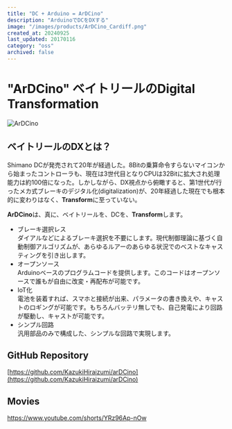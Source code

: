 ```yaml
---
title: "DC + Arduino = ArDCino"
description: "ArduinoでDCをDXする"
image: "/images/products/ArDCino_Cardiff.png"
created_at: 20240925
last_updated: 20170116
category: "oss"
archived: false
---
```


# "ArDCino" ベイトリールのDigital Transformation

![ArDCino](/images/products/ArDCino_Cardiff.png)

## ベイトリールの**DX**とは？

Shimano DCが発売されて20年が経過した。8Bitの乗算命令すらないマイコンから始まったコントローラも、現在は3世代目となりCPUは32Bitに拡大され処理能力は約100倍になった。しかしながら、DX視点から俯瞰すると、第1世代が行ったメカ式ブレーキのデジタル化(digitalization)が、20年経過した現在でも根本的に変わりはなく、**Transform**に至っていない。  

**ArDCino**は、真に、ベイトリールを、DCを、**Transform**します。
- ブレーキ選択レス  
ダイアルなどによるブレーキ選択を不要にします。現代制御理論に基づく自動制御アルゴリズムが、あらゆるルアーのあらゆる状況でのベストなキャスティングを引き出します。
- オープンソース  
Arduinoベースのプログラムコードを提供します。このコードはオープンソースで誰もが自由に改変・再配布が可能です。
- IoT化  
電池を装着すれば、スマホと接続が出来、パラメータの書き換えや、キャストのロギングが可能です。もちろんバッテリ無しでも、自己発電により回路が駆動し、キャストが可能です。
- シンプル回路  
汎用部品のみで構成した、シンプルな回路で実現します。

## GitHub Repository

[https://github.com/KazukiHiraizumi/arDCino](https://github.com/KazukiHiraizumi/arDCino)

## Movies
https://www.youtube.com/shorts/YRz96Ap-nOw
